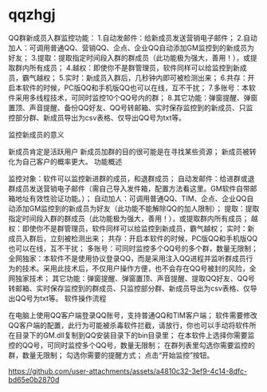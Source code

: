 # qqzhgj
QQ群新成员入群监控功能：
1.自动发邮件：给新成员发送营销电子邮件；
2.自动加人：可调用普通QQ、营销QQ、企点、企业QQ自动添加GM监控到的新成员为好友；
3.提取：提取指定时间段入群的群成员（此功能极为强大，善用！），或提取群内所有成员；
4.越权：即使你不是群管理员，软件同样可以给监控到新成员，霸气越权；
5.实时：新成员入群后，几秒钟内即可被检测出来；
6.共存：开启本软件的时候，PC版QQ和手机版QQ也可以在线，互不干扰；
7.多账号：本软件采用多线程技术，可同时监控10个QQ号内的群；
8.其它功能：弹窗提醒、弹窗置顶、声音提醒、备份QQ好友、QQ号转邮箱、实时保存监控到的新成员、只监控部分群、新成员导出为csv表格、仅导出QQ号为txt等。

监控新成员的意义

新成员肯定是活跃用户
新成员加群的目的很可能是在寻找某些资源；
新成员被转化为自己客户的概率更大。
功能概述

监控对象：软件可以监控新进群的成员，和退群成员；
自动发邮件：给进群或退群成员发送营销电子邮件（需自己导入发件箱，配置方法看这里。GM软件自带邮箱地址有效性验证功能。）；
自动加人：可调用普通QQ、TIM、企点、企业QQ自动添加GM监控到的新成员为好友（此功能不能解除QQ的加人限制）；
提取：提取指定时间段入群的群成员（此功能极为强大，善用！），或提取群内所有成员；
越权：即使你不是群管理员，软件同样可以给监控到新成员，霸气越权；
实时：新成员入群后，立刻被检测出来；
共存：开启本软件的时候，PC版QQ和手机版QQ也可以在线，互不干扰；
多账号：可同时监控多个QQ号的多个群，数量无限制；
全网独家：本软件不是使用协议登录QQ，而是采用注入QQ进程并监听群成员行为的技术。采用此技术后，不仅用户操作方便，也不会存在QQ号被封的风险，全网独家技术；
其它功能：弹窗提醒、弹窗置顶、声音提醒、提取QQ好友、QQ号转邮箱、实时保存监控到的群成员、只监控部分群、新成员导出为csv表格、仅导出QQ号为txt等。
软件操作流程

在电脑上使用QQ客户端登录QQ账号，支持普通QQ和TIM客户端；
软件需要修改QQ客户端的配置，此行为可能被杀毒软件拦截，请放行，你也可以手动将软件所在目录下的GM.dll复制到QQ安装目录下的bin目录里；
在本软件上选择你需要监控的QQ号，可同时监控多个QQ号，数量无限制；
在群列表里勾选你需要监控的群，数量无限制；
勾选你需要的提醒方式；
点击“开始监控”按钮。

https://github.com/user-attachments/assets/a4810c32-3ef9-4c14-8dfc-bd65e0b2870d

